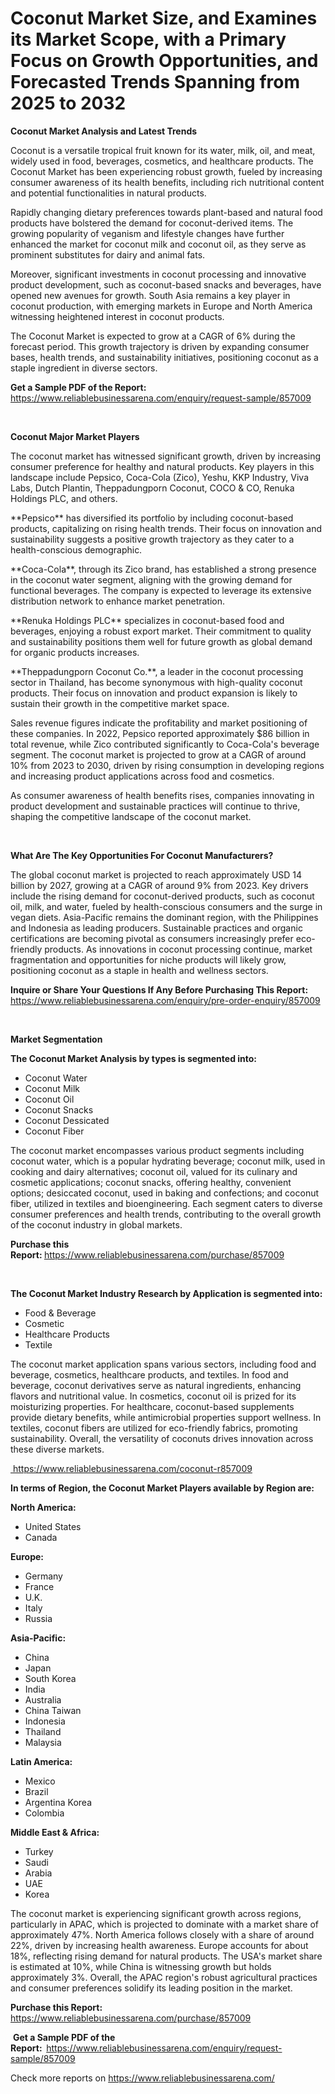<p><h1>Coconut Market Size, and Examines its Market Scope, with a Primary Focus on Growth Opportunities, and Forecasted Trends Spanning from 2025 to 2032</h1></p><p><strong>Coconut Market Analysis and Latest Trends</strong></p>
<p><p>Coconut is a versatile tropical fruit known for its water, milk, oil, and meat, widely used in food, beverages, cosmetics, and healthcare products. The Coconut Market has been experiencing robust growth, fueled by increasing consumer awareness of its health benefits, including rich nutritional content and potential functionalities in natural products. </p><p>Rapidly changing dietary preferences towards plant-based and natural food products have bolstered the demand for coconut-derived items. The growing popularity of veganism and lifestyle changes have further enhanced the market for coconut milk and coconut oil, as they serve as prominent substitutes for dairy and animal fats. </p><p>Moreover, significant investments in coconut processing and innovative product development, such as coconut-based snacks and beverages, have opened new avenues for growth. South Asia remains a key player in coconut production, with emerging markets in Europe and North America witnessing heightened interest in coconut products.</p><p>The Coconut Market is expected to grow at a CAGR of 6% during the forecast period. This growth trajectory is driven by expanding consumer bases, health trends, and sustainability initiatives, positioning coconut as a staple ingredient in diverse sectors.</p></p>
<p><strong>Get a Sample PDF of the Report:&nbsp;</strong> <a href="https://www.reliablebusinessarena.com/enquiry/request-sample/857009?utm_campaign=1943&utm_medium=2&utm_source=Github&utm_content=ia&utm_term=14022025&utm_id=coconut">https://www.reliablebusinessarena.com/enquiry/request-sample/857009</a></p>
<p>&nbsp;</p>
<p><strong>Coconut Major Market Players</strong></p>
<p><p>The coconut market has witnessed significant growth, driven by increasing consumer preference for healthy and natural products. Key players in this landscape include Pepsico, Coca-Cola (Zico), Yeshu, KKP Industry, Viva Labs, Dutch Plantin, Theppadungporn Coconut, COCO & CO, Renuka Holdings PLC, and others.</p><p>**Pepsico** has diversified its portfolio by including coconut-based products, capitalizing on rising health trends. Their focus on innovation and sustainability suggests a positive growth trajectory as they cater to a health-conscious demographic.</p><p>**Coca-Cola**, through its Zico brand, has established a strong presence in the coconut water segment, aligning with the growing demand for functional beverages. The company is expected to leverage its extensive distribution network to enhance market penetration.</p><p>**Renuka Holdings PLC** specializes in coconut-based food and beverages, enjoying a robust export market. Their commitment to quality and sustainability positions them well for future growth as global demand for organic products increases.</p><p>**Theppadungporn Coconut Co.**, a leader in the coconut processing sector in Thailand, has become synonymous with high-quality coconut products. Their focus on innovation and product expansion is likely to sustain their growth in the competitive market space.</p><p>Sales revenue figures indicate the profitability and market positioning of these companies. In 2022, Pepsico reported approximately $86 billion in total revenue, while Zico contributed significantly to Coca-Cola's beverage segment. The coconut market is projected to grow at a CAGR of around 10% from 2023 to 2030, driven by rising consumption in developing regions and increasing product applications across food and cosmetics.</p><p>As consumer awareness of health benefits rises, companies innovating in product development and sustainable practices will continue to thrive, shaping the competitive landscape of the coconut market.</p></p>
<p>&nbsp;</p>
<p><strong>What Are The Key Opportunities For Coconut Manufacturers?</strong></p>
<p><p>The global coconut market is projected to reach approximately USD 14 billion by 2027, growing at a CAGR of around 9% from 2023. Key drivers include the rising demand for coconut-derived products, such as coconut oil, milk, and water, fueled by health-conscious consumers and the surge in vegan diets. Asia-Pacific remains the dominant region, with the Philippines and Indonesia as leading producers. Sustainable practices and organic certifications are becoming pivotal as consumers increasingly prefer eco-friendly products. As innovations in coconut processing continue, market fragmentation and opportunities for niche products will likely grow, positioning coconut as a staple in health and wellness sectors.</p></p>
<p><strong>Inquire or Share Your Questions If Any Before Purchasing This Report:</strong> <a href="https://www.reliablebusinessarena.com/enquiry/pre-order-enquiry/857009?utm_campaign=1943&utm_medium=2&utm_source=Github&utm_content=ia&utm_term=14022025&utm_id=coconut">https://www.reliablebusinessarena.com/enquiry/pre-order-enquiry/857009</a></p>
<p>&nbsp;</p>
<p><strong>Market Segmentation</strong></p>
<p><strong>The Coconut Market Analysis by types is segmented into:</strong></p>
<p><ul><li>Coconut Water</li><li>Coconut Milk</li><li>Coconut Oil</li><li>Coconut Snacks</li><li>Coconut Dessicated</li><li>Coconut Fiber</li></ul></p>
<p><p>The coconut market encompasses various product segments including coconut water, which is a popular hydrating beverage; coconut milk, used in cooking and dairy alternatives; coconut oil, valued for its culinary and cosmetic applications; coconut snacks, offering healthy, convenient options; desiccated coconut, used in baking and confections; and coconut fiber, utilized in textiles and bioengineering. Each segment caters to diverse consumer preferences and health trends, contributing to the overall growth of the coconut industry in global markets.</p></p>
<p><strong>Purchase this Report:&nbsp;</strong><a href="https://www.reliablebusinessarena.com/purchase/857009?utm_campaign=1943&utm_medium=2&utm_source=Github&utm_content=ia&utm_term=14022025&utm_id=coconut">https://www.reliablebusinessarena.com/purchase/857009</a></p>
<p>&nbsp;</p>
<p><strong>The Coconut Market Industry Research by Application is segmented into:</strong></p>
<p><ul><li>Food & Beverage</li><li>Cosmetic</li><li>Healthcare Products</li><li>Textile</li></ul></p>
<p><p>The coconut market application spans various sectors, including food and beverage, cosmetics, healthcare products, and textiles. In food and beverage, coconut derivatives serve as natural ingredients, enhancing flavors and nutritional value. In cosmetics, coconut oil is prized for its moisturizing properties. For healthcare, coconut-based supplements provide dietary benefits, while antimicrobial properties support wellness. In textiles, coconut fibers are utilized for eco-friendly fabrics, promoting sustainability. Overall, the versatility of coconuts drives innovation across these diverse markets.</p></p>
<p><a href="https://www.reliablebusinessarena.com/coconut-r857009?utm_campaign=1943&utm_medium=2&utm_source=Github&utm_content=ia&utm_term=14022025&utm_id=coconut">&nbsp;https://www.reliablebusinessarena.com/coconut-r857009</a></p>
<p><strong>In terms of Region, the Coconut Market Players available by Region are:</strong></p>
<p>
    <p> <strong> North America: </strong>
        <ul>
            <li>United States</li>
            <li>Canada</li>
        </ul>
        </p> 
    <p> <strong> Europe: </strong>
        <ul>
            <li>Germany</li>
            <li>France</li>
            <li>U.K.</li>
            <li>Italy</li>
            <li>Russia</li>
        </ul>
        </p> 
    <p> <strong> Asia-Pacific: </strong>
        <ul>
            <li>China</li>
            <li>Japan</li>
            <li>South Korea</li>
            <li>India</li>
            <li>Australia</li>
            <li>China Taiwan</li>
            <li>Indonesia</li>
            <li>Thailand</li>
            <li>Malaysia</li>
        </ul>
        </p> 
    <p> <strong> Latin America: </strong>
        <ul>
            <li>Mexico</li>
            <li>Brazil</li>
            <li>Argentina Korea</li>
            <li>Colombia</li>
        </ul>
        </p> 
    <p> <strong> Middle East & Africa: </strong>
        <ul>
            <li>Turkey</li>
            <li>Saudi</li>
            <li>Arabia</li>
            <li>UAE</li>
            <li>Korea</li>
        </ul>
    </p>
    </p>
<p><p>The coconut market is experiencing significant growth across regions, particularly in APAC, which is projected to dominate with a market share of approximately 47%. North America follows closely with a share of around 22%, driven by increasing health awareness. Europe accounts for about 18%, reflecting rising demand for natural products. The USA's market share is estimated at 10%, while China is witnessing growth but holds approximately 3%. Overall, the APAC region's robust agricultural practices and consumer preferences solidify its leading position in the market.</p></p>
<p><strong>Purchase this Report: </strong><a href="https://www.reliablebusinessarena.com/purchase/857009?utm_campaign=1943&utm_medium=2&utm_source=Github&utm_content=ia&utm_term=14022025&utm_id=coconut">https://www.reliablebusinessarena.com/purchase/857009</a></p>
<p>&nbsp;<strong>Get a Sample PDF of the Report:&nbsp;&nbsp;</strong><a href="https://www.reliablebusinessarena.com/enquiry/request-sample/857009?utm_campaign=1943&utm_medium=2&utm_source=Github&utm_content=ia&utm_term=14022025&utm_id=coconut">https://www.reliablebusinessarena.com/enquiry/request-sample/857009</a></p>
<p><strong></strong></p>
<p>Check more reports on <a href="https://www.reliablebusinessarena.com/?utm_campaign=1943&utm_medium=2&utm_source=Github&utm_content=ia&utm_term=14022025&utm_id=coconut">https://www.reliablebusinessarena.com/</a></p>
